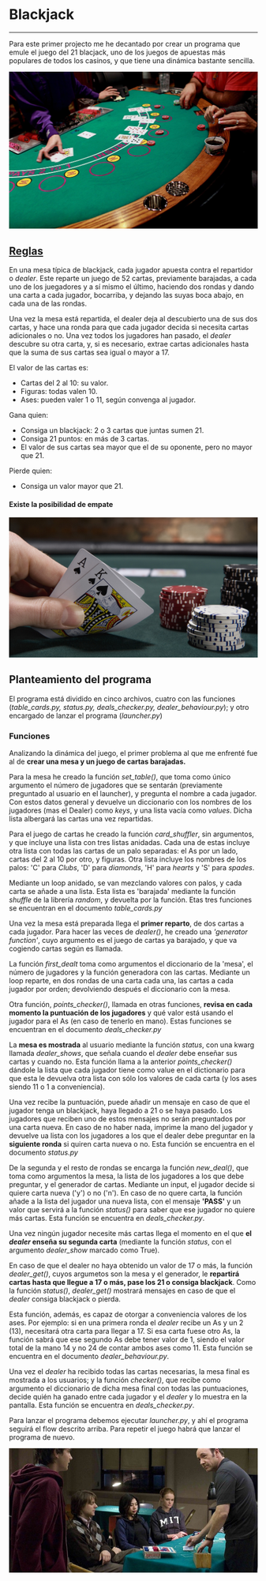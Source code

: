 # Blackjack
-------------
Para este primer projecto me he decantado por crear un programa que emule el juego del 21 blacjack, uno de los juegos de apuestas más populares de todos los casinos, y que tiene una dinámica bastante sencilla.

![Blackjack-1](images/img_1.jpg)

## [Reglas](https://es.wikipedia.org/wiki/Blackjack)

En una mesa típica de blackjack, cada jugador apuesta contra el repartidor o *dealer*. Este reparte un juego de 52 cartas, previamente barajadas, a cada uno de los juegadores y a sí mismo el último, haciendo dos rondas y dando una carta a cada jugador, bocarriba, y dejando las suyas boca abajo, en cada una de las rondas.

Una vez la mesa está repartida, el dealer deja al descubierto una de sus dos cartas, y hace una ronda para que cada jugador decida si necesita cartas adicionales o no. Una vez todos los jugadores han pasado, el *dealer* descubre su otra carta, y, si es necesario, extrae cartas adicionales hasta que la suma de sus cartas sea igual o mayor a 17.

El valor de las cartas es:
- Cartas del 2 al 10: su valor.
- Figuras: todas valen 10.
- Ases: pueden valer 1 o 11, según convenga al jugador.

Gana quien:
- Consiga un blackjack: 2 o 3 cartas que juntas sumen 21.
- Consiga 21 puntos: en más de 3 cartas.
- El valor de sus cartas sea mayor que el de su oponente, pero no mayor que 21.

Pierde quien:
- Consiga un valor mayor que 21.

#### Existe la posibilidad de empate

![Blackjack-2](images/img_2.jpg)

## Planteamiento del programa

El programa está dividido en cinco archivos, cuatro con las funciones (*table_cards.py, status.py, deals_checker.py, dealer_behaviour.py*); y otro encargado de lanzar el programa (*launcher.py*)

### Funciones

Analizando la dinámica del juego, el primer problema al que me enfrenté fue al de **crear una mesa y un juego de cartas barajadas.**

Para la mesa he creado la función *set_table()*, que toma como único argumento el número de jugadores que se sentarán (previamente preguntado al usuario en el launcher), y pregunta el nombre a cada jugador. Con estos datos general y devuelve un diccionario con los nombres de los jugadores (mas el Dealer) como *keys*, y una lista vacía como *values*. Dicha lista albergará las cartas una vez repartidas.

Para el juego de cartas he creado la función *card_shuffler*, sin argumentos, y que incluye una lista con tres listas anidadas. Cada una de estas incluye otra lista con todas las cartas de un palo separadas: el As por un lado, cartas del 2 al 10 por otro, y figuras. Otra lista incluye los nombres de los palos: 'C' para *Clubs*, 'D' para *diamonds*, 'H' para *hearts* y 'S' para *spades*.

Mediante un loop anidado, se van mezclando valores con palos, y cada carta se añade a una lista. Esta lista es 'barajada' mediante la función *shuffle* de la librería *random*, y devuelta por la función. Etas tres funciones se encuentran en el documento *table_cards.py*

Una vez la mesa está preparada llega el **primer reparto**, de dos cartas a cada jugador. Para hacer las veces de *dealer()*, he creado una *'generator function'*, cuyo argumento es el juego de cartas ya barajado, y que va cogiendo cartas según es llamada. 

La función *first_dealt* toma como argumentos el diccionario de la 'mesa', el número de jugadores y la función generadora con las cartas. Mediante un loop reparte, en dos rondas de una carta cada una, las cartas a cada jugador por orden; devolviendo después el diccionario con la mesa.

Otra función, *points_checker()*, llamada en otras funciones, **revisa en cada momento la puntuación de los jugadores** y qué valor está usando el jugador para el As (en caso de tenerlo en mano). Estas funciones se encuentran en el documento *deals_checker.py*

La **mesa es mostrada** al usuario mediante la función *status*, con una kwarg llamada *dealer_shows*, que señala cuando el *dealer* debe enseñar sus cartas y cuando no. Esta función llama a la anterior *points_checker()* dándole la lista que cada jugador tiene como value en el dictionario para que esta le devuelva otra lista con sólo los valores de cada carta (y los ases siendo 11 o 1 a conveniencia). 

Una vez recibe la puntuación, puede añadir un mensaje en caso de que el jugador tenga un blackjack, haya llegado a 21 o se haya pasado. Los jugadores que reciben uno de estos mensajes no serán preguntados por una carta nueva. En caso de no haber nada, imprime la mano del jugador y devuelve ua lista con los jugadores a los que el dealer debe preguntar en la **siguiente ronda** si quiren carta nueva o no. Esta función se encuentra en el documento *status.py*

De la segunda y el resto de rondas se encarga la función *new_deal()*, que toma como argumentos la mesa, la lista de los jugadores a los que debe preguntar, y el generador de cartas. Mediante un input, el jugador decide si quiere carta nueva ('y') o no ('n'). En caso de no quere carta, la función añade a la lista del jugador una nueva lista, con el mensaje **'PASS'** y un valor que servirá a la función *status()* para saber que ese jugador no quiere más cartas. Esta función se encuentra en *deals_checker.py*.

Una vez ningún jugador necesite más cartas llega el momento en el que **el *dealer* enseña su segunda carta** (mediante la función *status*, con el argumento *dealer_show* marcado como True). 

En caso de que el dealer no haya obtenido un valor de 17 o más, la función *dealer_get()*, cuyos argumetos son la mesa y el generador, le **repartirá cartas hasta que llegue a 17 o más, pase los 21 o consiga blackjack**. Como la función *status()*, *dealer_get()* mostrará mensajes en caso de que el *dealer* consiga blackjack o pierda. 

Esta función, además, es capaz de otorgar a conveniencia valores de los ases. Por ejemplo: si en una primera ronda el *dealer* recibe un As y un 2 (13), necesitará otra carta para llegar a 17. Si esa carta fuese otro As, la función sabrá que ese segundo As debe tener valor de 1, siendo el valor total de la mano 14 y no 24 de contar ambos ases como 11. Esta función se encuentra en el documento *dealer_behaviour.py*.

Una vez el *dealer* ha recibido todas las cartas necesarias, la mesa final es mostrada a los usuarios; y la función *checker()*, que recibe como argumento el diccionario de dicha mesa final con todas las puntuaciones, decide quién ha ganado entre cada jugador y el *dealer* y lo muestra en la pantalla. Esta función se encuentra en *deals_checker.py*.

Para lanzar el programa debemos ejecutar *launcher.py*, y ahí el programa seguirá el flow descrito arriba. Para repetir el juego habrá que lanzar el programa de nuevo.

![Blackjack-3](images/img_3.jpeg)









